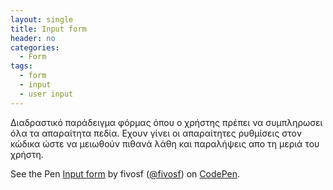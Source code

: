 ```yaml
---
layout: single
title: Input form
header: no
categories:
  - Form
tags:
  - form
  - input
  - user input
---
```


Διαδραστικό παράδειγμα φόρμας όπου ο χρήστης πρέπει να συμπληρωσει όλα τα απαραίτητα πεδία. Εχουν γίνει οι απαραίτητες ρυθμίσεις στον κώδικα ώστε να μειωθούν πιθανά λάθη και παραλήψεις απο τη μεριά του χρήστη.
<p data-height="350" data-theme-id="17517" data-slug-hash="WgOPxxRy" data-default-tab="result" data-user="fivosf" class='codepen'>See the Pen <a href='https://codepen.io/fivosf/pen/gOPxxRy/'>Input form</a> by fivosf (<a href='https://codepen.io/fivosf'>@fivosf</a>) on <a href='http://codepen.io'>CodePen</a>.</p>
<script async src="//assets.codepen.io/assets/embed/ei.js"></script>
